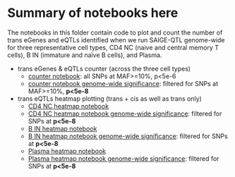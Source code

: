 # Summary of notebooks here

The notebooks in this folder contain code to plot and count the number of trans eGenes and eQTLs identified when we run SAIGE-QTL genome-wide for three representative cell types, CD4 NC (naive and central memory T cells), B IN (immature and naïve B cells), and Plasma.

* trans eGenes & eQTLs counter (across the three cell types)
  * [counter notebook](count_trans_egenes.ipynb): all SNPs at MAF>=10%, p<5e-6
  * [counter notebook genome-wide significance](count_trans_egenes_gw_significance.ipynb): filtered for SNPs at MAF>=10%, **p<5e-8**
* trans eQTLs heatmap plotting (trans + cis as well as trans only)
  * [CD4 NC heatmap notebook](trans_eqtl_heatmap_CD4_NC.ipynb)
  * [CD4 NC heatmap notebook genome-wide significance](trans_eqtl_heatmap_CD4_NC_p5e_8.ipynb): filtered for SNPs at **p<5e-8**
  * [B IN heatmap notebook](trans_eqtl_heatmap_B_IN.ipynb)
  * [B IN heatmap notebook genome-wide significance](trans_eqtl_heatmap_B_IN_p5e_8.ipynb): filtered for SNPs at **p<5e-8**
  * [Plasma heatmap notebook](trans_eqtl_heatmap_Plasma.ipynb)
  * [Plasma heatmap notebook genome-wide significance](trans_eqtl_heatmap_Plasma_p5e_8.ipynb): filtered for SNPs at **p<5e-8**
